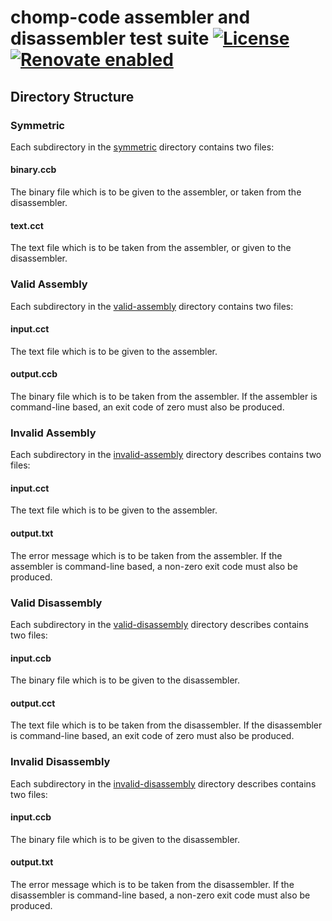 # chomp-code assembler and disassembler test suite [![License](https://img.shields.io/github/license/chomp-code/specification.svg)](https://github.com/chomp-code/specification/blob/master/license) [![Renovate enabled](https://img.shields.io/badge/renovate-enabled-brightgreen.svg)](https://renovatebot.com/)

## Directory Structure

### Symmetric

Each subdirectory in the [symmetric](./symmetric) directory contains two files:

#### binary.ccb

The binary file which is to be given to the assembler, or taken from the disassembler.

#### text.cct

The text file which is to be taken from the assembler, or given to the disassembler.

### Valid Assembly

Each subdirectory in the [valid-assembly](./valid-assembly) directory contains two files:

#### input.cct

The text file which is to be given to the assembler.

#### output.ccb

The binary file which is to be taken from the assembler.  If the assembler is command-line based, an exit code of zero must also be produced.

### Invalid Assembly

Each subdirectory in the [invalid-assembly](./valid-assembly) directory describes contains two files:

#### input.cct

The text file which is to be given to the assembler.

#### output.txt

The error message which is to be taken from the assembler.  If the assembler is command-line based, a non-zero exit code must also be produced.

### Valid Disassembly

Each subdirectory in the [valid-disassembly](./valid-disassembly) directory describes contains two files:

#### input.ccb

The binary file which is to be given to the disassembler.

#### output.cct

The text file which is to be taken from the disassembler.  If the disassembler is command-line based, an exit code of zero must also be produced.

### Invalid Disassembly

Each subdirectory in the [invalid-disassembly](./valid-disassembly) directory describes contains two files:

#### input.ccb

The binary file which is to be given to the disassembler.

#### output.txt

The error message which is to be taken from the disassembler.  If the disassembler is command-line based, a non-zero exit code must also be produced.
